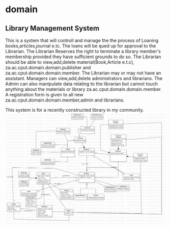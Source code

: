 # domain
## Library Management System

This is a system that will controll and manage the the process of Loaning books,articles,journal e.tc. 
The loans will be qued up for approval
to the Librarian. The Librarian Reserves the right to terminate a library member's membership provided they 
have sufficient grounds to do so.
The Librarian should be able to view,add,delete material(Book,Article e.t.c), za.ac.cput.domain.domain.publisher and za.ac.cput.domain.domain.member. 
The Librarian may or may not have an assistant. Managers can view,add,delete administrators and librarians.
The Admin can also manipulate data relating to the librarian but cannot touch anything about the materials or
library za.ac.cput.domain.domain.member. A registration form is given to all new za.ac.cput.domain.domain.member,admin and librarians.

This system is for a recently constructed library in my community.
![](domain%20class%20diagram.PNG)